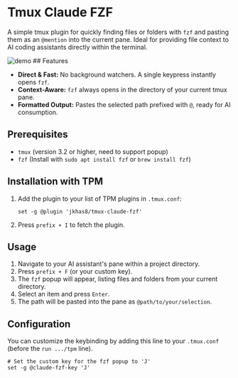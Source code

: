 # Tmux Claude FZF

A simple tmux plugin for quickly finding files or folders with `fzf` and pasting them as an `@mention` into the current pane. Ideal for providing file context to AI coding assistants directly within the terminal.

![demo](https://user-images.githubusercontent.com/username/repo/demo.gif)  ## Features

-   **Direct & Fast:** No background watchers. A single keypress instantly opens `fzf`.
-   **Context-Aware:** `fzf` always opens in the directory of your current tmux pane.
-   **Formatted Output:** Pastes the selected path prefixed with `@`, ready for AI consumption.

## Prerequisites

-   `tmux` (version 3.2 or higher, need to support popup)
-   `fzf` (Install with `sudo apt install fzf` or `brew install fzf`)

## Installation with TPM

1.  Add the plugin to your list of TPM plugins in `.tmux.conf`:

    ```tmux
    set -g @plugin 'jkhas8/tmux-claude-fzf'
    ```

2.  Press `prefix + I` to fetch the plugin.

## Usage

1.  Navigate to your AI assistant's pane within a project directory.
2.  Press `prefix + F` (or your custom key).
3.  The `fzf` popup will appear, listing files and folders from your current directory.
4.  Select an item and press `Enter`.
5.  The path will be pasted into the pane as `@path/to/your/selection`.

## Configuration

You can customize the keybinding by adding this line to your `.tmux.conf` (before the `run .../tpm` line).

```tmux
# Set the custom key for the fzf popup to 'J'
set -g @claude-fzf-key 'J'
```
